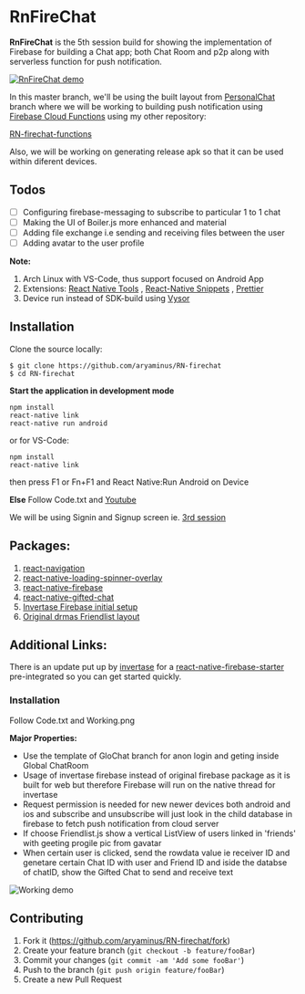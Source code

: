 # RnFireChat

**RnFireChat** is the 5th session build for showing the implementation of Firebase for building a Chat app; both Chat Room and p2p along with serverless function for push notification.

[![RnFireChat demo](https://i.imgur.com/Lae3m7R.gif)](https://youtu.be/XNQ1jgqpX3c)

In this master branch, we'll be using the built layout from <a href="https://github.com/aryaminus/RN-firechat/tree/PersonalChat" target="_blank">PersonalChat</a> branch where we will be working to building push notification using <a href="https://firebase.google.com/docs/functions/" target="_blank">Firebase Cloud Functions</a> using my other repository:

<a href="https://github.com/aryaminus/RN-firechat-functions" target="_blank">RN-firechat-functions</a>

Also, we will be working on generating release apk so that it can be used within diferent devices.

## Todos

- [ ] Configuring firebase-messaging to subscribe to particular 1 to 1 chat
- [ ] Making the UI of Boiler.js more enhanced and material
- [ ] Adding file exchange i.e sending and receiving files between the user
- [ ] Adding avatar to the user profile

**Note:**

1. Arch Linux with VS-Code, thus support focused on Android App
2. Extensions: <a href="https://marketplace.visualstudio.com/items?itemName=vsmobile.vscode-react-native" target="_blank">React Native Tools</a> , <a href="https://marketplace.visualstudio.com/items?itemName=EQuimper.react-native-react-redux" target="_blank">React-Native Snippets</a> , <a href="https://marketplace.visualstudio.com/items?itemName=esbenp.prettier-vscode" target="_blank">Prettier</a>
3. Device run instead of SDK-build using <a href="https://chrome.google.com/webstore/detail/vysor/gidgenkbbabolejbgbpnhbimgjbffefm" target="_blank">Vysor</a>

## Installation

Clone the source locally:
```
$ git clone https://github.com/aryaminus/RN-firechat
$ cd RN-firechat
```

**Start the application in development mode**
```
npm install
react-native link
react-native run android
```
or for VS-Code:
```
npm install
react-native link
```
then press F1 or Fn+F1 and React Native:Run Android on Device 

**Else**
Follow Code.txt and <a href="https://youtu.be/-sweQ2HzjrA" target="_blank">Youtube</a>

We will be using Signin and Signup screen ie. <a href="https://github.com/aryaminus/RN-login-register-screen" target="_blank"> 3rd session</a>

## Packages:
1. <a href="https://reactnavigation.org/docs/intro/" target="_blank">react-navigation</a>
2. <a href="https://github.com/joinspontaneous/react-native-loading-spinner-overlay" target="_blank">react-native-loading-spinner-overlay</a>
3. <a href="https://github.com/invertase/react-native-firebase/" target="_blank">react-native-firebase</a>
4. <a href="https://github.com/FaridSafi/react-native-gifted-chat" target="_blank">react-native-gifted-chat</a>
5. <a href="https://rnfirebase.io/docs/v3.0.*/installation/initial-setup" target="_blank">Invertase Firebase initial setup</a>
6. <a href="https://github.com/drmas/FireChat" target="_blank">Original drmas Friendlist layout</a>

## Additional Links:
There is an update put up by <a href="https://rnfirebase.io/" target="_blank">invertase</a> for a <a href="https://github.com/invertase/react-native-firebase-starter" target="_blank">react-native-firebase-starter</a> pre-integrated so you can get started quickly.


### Installation
Follow Code.txt and Working.png

**Major Properties:**
 - Use the template of GloChat branch for anon login and geting inside Global ChatRoom
 - Usage of invertase firebase instead of original firebase package as it is built for web but therefore Firebase will run on the native thread for invertase
 - Request permission is needed for new newer devices both android and ios and subscribe and unsubscribe will just look in the child database in firebase to fetch push notification from cloud server
 - If choose Friendlist.js show a vertical ListView of users linked in 'friends' with geeting progile pic from gavatar
 - When certain user is clicked, send the rowdata value ie receiver ID and genetare certain Chat ID with user and Friend ID and iside the databse of chatID, show the Gifted Chat to send and receive text

![Working demo](https://i.imgur.com/nxpAU2j.png)

## Contributing

1. Fork it (<https://github.com/aryaminus/RN-firechat/fork>)
2. Create your feature branch (`git checkout -b feature/fooBar`)
3. Commit your changes (`git commit -am 'Add some fooBar'`)
4. Push to the branch (`git push origin feature/fooBar`)
5. Create a new Pull Request



